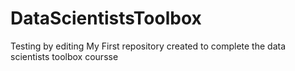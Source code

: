 DataScientistsToolbox
=====================
Testing by editing
My First repository created to complete the data scientists toolbox coursse
